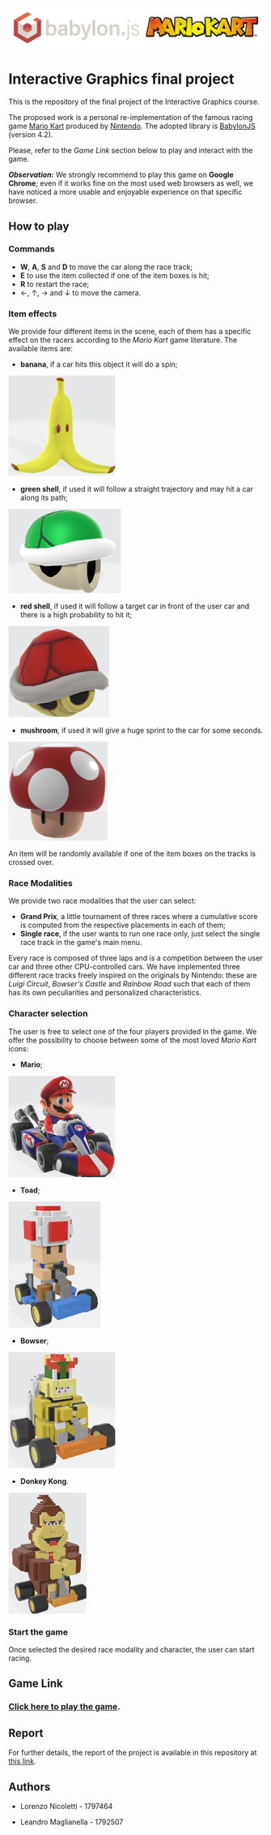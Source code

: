 ![logo](./textures/gamelogo.png)
# Interactive Graphics final project

This is the repository of the final project of the Interactive Graphics course.

The proposed work is a personal re-implementation of the famous racing game [Mario Kart](https://it.wikipedia.org/wiki/Mario_Kart) produced by [Nintendo](https://www.nintendo.com/). The adopted library is [BabylonJS](https://www.babylonjs.com/) (version 4.2).

Please, refer to the *Game Link* section below to play and interact with the game.

***Observation:*** We strongly recommend to play this game on **Google Chrome**; even if it works fine on the most used web browsers as well, we have noticed a more usable and enjoyable experience on that specific browser.

## How to play

### Commands

- **W**, **A**, **S** and **D** to move the car along the race track;
- **E** to use the item collected if one of the item boxes is hit;
- **R** to restart the race;
- ←, ↑, → and ↓ to move the camera.

### Item effects

We provide four different items in the scene, each of them has a specific effect on the racers according to the *Mario Kart* game literature. The available items are:
- **banana**, if a car hits this object it will do a spin;

![banana](./images/banana.png)
- **green shell**, if used it will follow a straight trajectory and may hit a car along its path;

![green shell](./images/green_shell.png)
- **red shell**, if used it will follow a target car in front of the user car and there is a high probability to hit it;

![red shell](./images/red_shell.png)
- **mushroom**, if used it will give a huge sprint to the car for some seconds.

![green shell](./images/mushroom.png)

An item will be randomly available if one of the item boxes on the tracks is crossed over.

### Race Modalities

We provide two race modalities that the user can select:
- **Grand Prix**, a little tournament of three races where a cumulative score is computed from the respective placements in each of them;
- **Single race**, if the user wants to run one race only, just select the single race track in the game's main menu.

Every race is composed of three laps and is a competition between the user car and three other CPU-controlled cars. We have implemented three different race tracks freely inspired on the originals by Nintendo: these are *Luigi Circuit*, *Bowser's Castle* and *Rainbow Road* such that each of them has its own peculiarities and personalized characteristics.

### Character selection

The user is free to select one of the four players provided in the game. We offer the possibility to choose between some of the most loved *Mario Kart* icons:
- **Mario**;

![mario](./images/mario.png)
- **Toad**;

![toad](./images/toad.png)
- **Bowser**;

![bowser](./images/bowser.png)
- **Donkey Kong**.

![donkey kong](./images/donkey_kong.png)

### Start the game

Once selected the desired race modality and character, the user can start racing. 

## Game Link

### [Click here to play the game](https://sapienzainteractivegraphicscourse.github.io/final-project-ll-team/).

## Report

For further details, the report of the project is available in this repository at [this link](./report.pdf).

## Authors

- Lorenzo Nicoletti - 1797464

- Leandro Maglianella - 1792507


